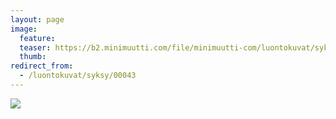 ```yaml
---
layout: page
image:
  feature:
  teaser: https://b2.minimuutti.com/file/minimuutti-com/luontokuvat/syksy/DSC18752-245px.jpg
  thumb:
redirect_from:
  - /luontokuvat/syksy/00043
---
```


[![](https://b2.minimuutti.com/file/minimuutti-com/luontokuvat/syksy/DSC18752-800px.jpg)](https://dl.dropboxusercontent.com/sh/ea1wtnz7z734o12/AAAmgyc8A2yztF4qWk_ZPZ-0a/luontokuvat/syksy/DSC18752.jpg)
